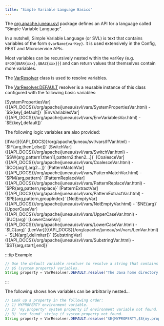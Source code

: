```yaml
---
title: "Simple Variable Language Basics"
---
```


The [org.apache.juneau.svl]({{API_DOCS}}/org/apache/juneau/svl.html) package defines an API for a language called
"Simple Variable Language".

In a nutshell, Simple Variable Language (or SVL) is text that contains variables of the form `$varName{varKey}`.
It is used extensively in the Config, REST and Microservice APIs.

Most variables can be recursively nested within the varKey (e.g. `$FOO{$BAR{xxx},$BAZ{xxx}}`) and can return values that
themselves contain more variables.

The [VarResolver]({{API_DOCS}}/org/apache/juneau/svl/VarResolver.html) class is used to resolve variables.

The [VarResolver.DEFAULT]({{API_DOCS}}/org/apache/juneau/svl/VarResolver.html#DEFAULT) resolver is a reusable instance
of this class configured with the following basic variables:

<tree>
<node-0><java-class>[SystemPropertiesVar]({{API_DOCS}}/org/apache/juneau/svl/vars/SystemPropertiesVar.html)</java-class> - `$S{key[,default]}`</node-0>
<node-0><java-class>[EnvVariablesVar]({{API_DOCS}}/org/apache/juneau/svl/vars/EnvVariablesVar.html)</java-class> - `$E{key[,default]}`</node-0>
</tree>

The following logic variables are also provided:

<tree>
<node-0><java-class>[IfVar]({{API_DOCS}}/org/apache/juneau/svl/vars/IfVar.html)</java-class> - `$IF{arg,then[,else]}`</node-0>
<node-0><java-class>[SwitchVar]({{API_DOCS}}/org/apache/juneau/svl/vars/SwitchVar.html)</java-class> - `$SW{arg,pattern1:then1[,pattern2:then2...]}`</node-0>
<node-0><java-class>[CoalesceVar]({{API_DOCS}}/org/apache/juneau/svl/vars/CoalesceVar.html)</java-class> - `$CO{arg1[,arg2...]}`</node-0>
<node-0><java-class>[PatternMatchVar]({{API_DOCS}}/org/apache/juneau/svl/vars/PatternMatchVar.html)</java-class> - `$PM{arg,pattern}`</node-0>
<node-0><java-class>[PatternReplaceVar]({{API_DOCS}}/org/apache/juneau/svl/vars/PatternReplaceVar.html)</java-class> - `$PR{arg,pattern,replace}`</node-0>
<node-0><java-class>[PatternExtractVar]({{API_DOCS}}/org/apache/juneau/svl/vars/PatternExtractVar.html)</java-class> - `$PE{arg,pattern,groupIndex}`</node-0>
<node-0><java-class>[NotEmptyVar]({{API_DOCS}}/org/apache/juneau/svl/vars/NotEmptyVar.html)</java-class> - `$NE{arg}`</node-0>
<node-0><java-class>[UpperCaseVar]({{API_DOCS}}/org/apache/juneau/svl/vars/UpperCaseVar.html)</java-class> - `$UC{arg}`</node-0>
<node-0><java-class>[LowerCaseVar]({{API_DOCS}}/org/apache/juneau/svl/vars/LowerCaseVar.html)</java-class> - `$LC{arg}`</node-0>
<node-0><java-class>[LenVar]({{API_DOCS}}/org/apache/juneau/svl/vars/LenVar.html)</java-class> - `$LN{arg[,delimiter]}`</node-0>
<node-0><java-class>[SubstringVar]({{API_DOCS}}/org/apache/juneau/svl/vars/SubstringVar.html)</java-class> - `$ST{arg,start[,end]}`</node-0>
</tree>

:::tip Example
```java
// Use the default variable resolver to resolve a string that contains
// $S (system property) variables.
String property = VarResolver.DEFAULT.resolve("The Java home directory is $S{java.home}");
```
:::

The following shows how variables can be arbitrarily nested...

```java
// Look up a property in the following order:
// 1) MYPROPERTY environment variable.
// 2) 'my.property' system property if environment variable not found.
// 3) 'not found' string if system property not found.
String property = VarResolver.DEFAULT.resolve("$E{MYPROPERTY,$S{my.property,not found}}");
```
